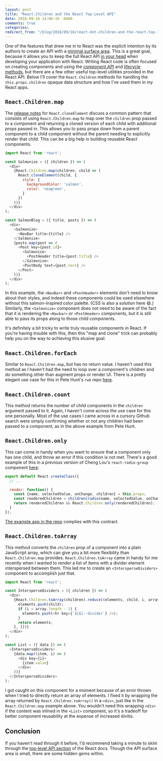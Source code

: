 ```yaml
---
layout: post
title: "React.Children and the React Top-Level API"
date: 2016-09-16 14:06:19 -0400
comments: true
categories:
redirect_from: "/blog/2016/09/16/react-dot-children-and-the-react-top-level-api/"
---
```


One of the features that drew me in to React was the explicit intention by its authors to create an API with a [minimal surface area](http://2014.jsconf.eu/speakers/sebastian-markbage-minimal-api-surface-area-learning-patterns-instead-of-frameworks.html). This is a great goal, because it allows you to keep the full React API [in your head](http://www.paulgraham.com/head.html) when developing your application with React. Writing React code is often focused on creating components and using the [component API](https://facebook.github.io/react/docs/component-api.html) and [lifecycle methods](https://facebook.github.io/react/docs/component-specs.html), but there are a few other useful top-level utilities provided in the React API. Below I'll cover the `React.Children` methods for handling the `this.props.children` opaque data structure and how I've used them in my React apps.

## `React.Children.map`

The [release notes](https://facebook.github.io/react/blog/2015/03/03/react-v0.13-rc2.html#react.cloneelement) for `React.cloneElement` discuss a common pattern that consists of using `React.Children.map` to map over the `children` prop passed to a component and returning a cloned version of each child with additional props passed in. This allows you to pass props down from a parent component to a child component without the parent needing to explicitly render that child. This can be a big help in building reusable React components.

```js
import React from 'react';

const Salmonize = ({ children }) => (
  <div>
    {React.Children.map(children, child => (
      React.cloneElement(child, {
        style: {
          backgroundColor: 'salmon',
          color: 'seagreen',
        }
      })
    ))}
  </div>
);

const SalmonBlog = ({ title, posts }) => (
  <div>
    <Salmonize>
      <NavBar title={title} />
    </Salmonize>
    {posts.map(post => (
      <Post key={post.id}>
        <Salmonize>
          <PostHeader title={post.title} />
        </Salmonize>
        <PostBody text={post.text} />
      </Post>
    ))}
  </div>
);
```

In this example, the `<NavBar>` and `<PostHeader>` elements don't need to know about their styles, and indeed these components could be used elsewhere without this salmon-inspired color palette. (CSS is also a solution here 😄.) Similarly, the `<Salmonize>` component does not need to be aware of the fact that it is rendering the `<Navbar>` or `<PostHeader>` components, but it is still able to pass its props along to those child components.

It's definitely a bit tricky to write truly reusable components in React. If you're having trouble with this, then this "map and clone" trick can probably help you on the way to achieving this elusive goal.

## `React.Children.forEach`

Similar to `React.Children.map`, but has no return value. I haven't used this method as I haven't had the need to loop over a component's children and do something other than augment props or render UI. There is a pretty elegant use case for this in Pete Hunt's `rwb` repo [here](https://github.com/petehunt/rwb/blob/f84b5ad2c8d2099b857a96ddfbd6db1cfef4ad70/lib/getAsyncBundles.js).

## `React.Children.count`

This method returns the number of child components in the `children` argument passed to it. Again, I haven't come across the use case for this one personally. Most of the use cases I came across in a cursory Github search were simply confirming whether or not any children had been passed to a component, as in the above example from Pete Hunt.

## `React.Children.only`

This can come in handy when you want to ensure that a component only has one child, and throw an error if this condition is not met. There's a good example of this in a previous version of Cheng Lou's `react-radio-group` component [here](https://github.com/chenglou/react-radio-group/blob/9a992f3bbc1bffeb1dc993e42b0f4842ab299f42/index.jsx#L42):

```js
export default React.createClass({
  // ...

  render: function() {
    const {name, selectedValue, onChange, children} = this.props;
    const renderedChildren = children(radio(name, selectedValue, onChange));
    return renderedChildren && React.Children.only(renderedChildren);
  }
});
```

[The example app in the repo](https://github.com/chenglou/react-radio-group/blob/9a992f3bbc1bffeb1dc993e42b0f4842ab299f42/example/example.jsx#L22) complies with this contract.

## `React.Children.toArray`

This method converts the `children` prop of a component into a plain JavaScript array, which can give you a bit more flexibility than `React.Children.map` provides. `React.Children.toArray` came in handy for me recently when I wanted to render a list of items with a divider element interspersed between them. This led me to create an `<IntersperseDividers>` component to accomplish just that.

```js
import React from 'react';

const IntersperseDividers = ({ children }) => (
  <div>
    {React.Children.toArray(children).reduce((elements, child, i, array) => {
      elements.push(child);
      if (i < array.length - 1) {
        elements.push(<hr key={`${i}--divider`} />);
      }
      return elements;
    }, [])}
  </div>
);

const List = ({ data }) => (
  <IntersperseDividers>
    {data.map((item, i) => (
      <div key={i}>
        {item.value}
      </div>
    ))}
  </IntersperseDividers>
);
```

I got caught on this component for a moment because of an error thrown when I tried to directly return an array of elements. I fixed it by wrapping the array returned by `React.Children.toArray()` in a `<div>`, just like in the `React.Children.map` example above. You wouldn't need this wrapping `<div>` if the content was inlined in the `<List>` component, so it's a tradeoff for better component reusability at the expense of increased divitis.

## Conclusion

If you haven't read through it before, I'd recommend taking a minute to skim through the [top-level API section](https://facebook.github.io/react/docs/top-level-api.html) of the React docs. Though the API surface area is small, there are some hidden gems within.
